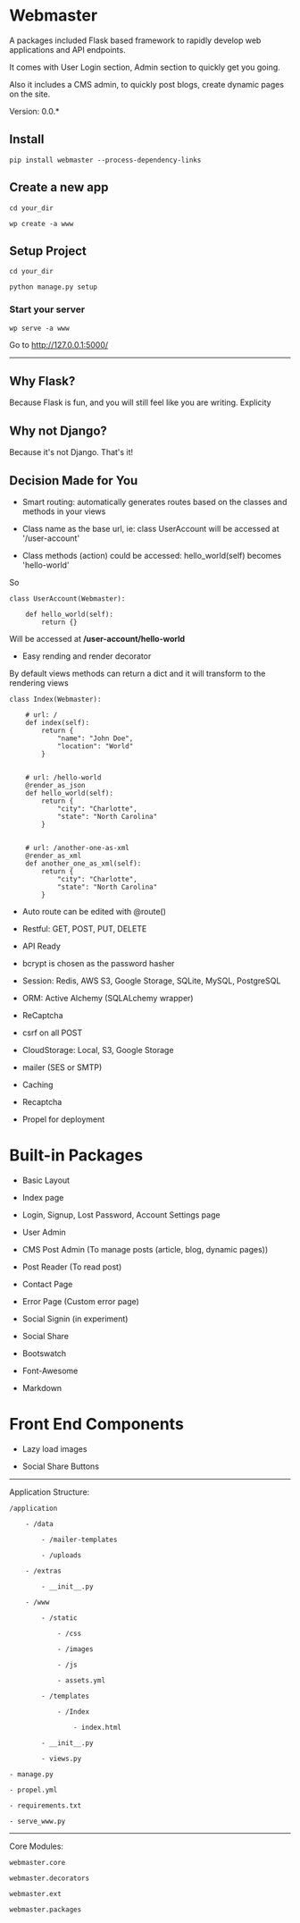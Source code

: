 # Webmaster

A packages included Flask based framework to rapidly develop web applications 
and API endpoints. 

It comes with User Login section, Admin section to quickly get you going.

Also it includes a CMS admin, to quickly post blogs, create dynamic pages on the site.

Version: 0.0.*

## Install

    pip install webmaster --process-dependency-links
    
## Create a new app

    cd your_dir 
    
    wp create -a www
    
## Setup Project
    
    cd your_dir 
    
    python manage.py setup
    
### Start your server

    wp serve -a www

Go to http://127.0.0.1:5000/

---
    
## Why Flask?

Because Flask is fun, and you will still feel like you are writing. Explicity


## Why not Django? 

Because it's not Django. That's it! 


## Decision Made for You

- Smart routing: automatically generates routes based on the classes and methods in your views
    
- Class name as the base url, ie: class UserAccount will be accessed at '/user-account'

- Class methods (action) could be accessed: hello_world(self) becomes 'hello-world'

So

    class UserAccount(Webmaster):
        
        def hello_world(self):
            return {}

Will be accessed at **/user-account/hello-world**

- Easy rending and render decorator

By default views methods can return a dict and it will transform to the rendering views

    class Index(Webmaster):
    
        # url: /
        def index(self):
            return {
                "name": "John Doe",
                "location": "World"
            }


        # url: /hello-world
        @render_as_json
        def hello_world(self):
            return {
                "city": "Charlotte",
                "state": "North Carolina"
            }
            
        
        # url: /another-one-as-xml
        @render_as_xml
        def another_one_as_xml(self):
            return {
                "city": "Charlotte",
                "state": "North Carolina"
            }


- Auto route can be edited with @route()

- Restful: GET, POST, PUT, DELETE

- API Ready

- bcrypt is chosen as the password hasher

- Session: Redis, AWS S3, Google Storage, SQLite, MySQL, PostgreSQL

- ORM: Active Alchemy (SQLALchemy wrapper)

- ReCaptcha

- csrf on all POST

- CloudStorage: Local, S3, Google Storage

- mailer (SES or SMTP)

- Caching

- Recaptcha

- Propel for deployment



# Built-in Packages

- Basic Layout

- Index page

- Login, Signup, Lost Password, Account Settings page

- User Admin

- CMS Post Admin (To manage posts (article, blog, dynamic pages))

- Post Reader (To read post)

- Contact Page

- Error Page (Custom error page)

- Social Signin (in experiment)

- Social Share

- Bootswatch

- Font-Awesome

- Markdown


# Front End Components

- Lazy load images

- Social Share Buttons


---
 
Application Structure:

    /application
    
        - /data
        
            - /mailer-templates
            
            - /uploads
        
        - /extras
        
            - __init__.py
        
        - /www
        
            - /static
                
                - /css
                
                - /images
                
                - /js
                
                - assets.yml
                
            - /templates
            
                - /Index
                    
                    - index.html
            
            - __init__.py
            
            - views.py
        
    - manage.py
    
    - propel.yml
    
    - requirements.txt
    
    - serve_www.py


---


Core Modules:

    webmaster.core
    
    webmaster.decorators
    
    webmaster.ext
    
    webmaster.packages
    
    